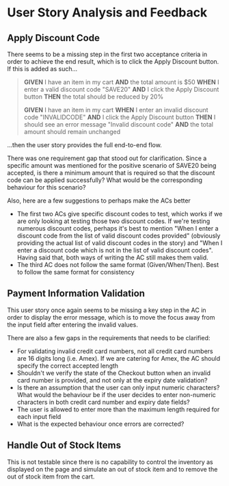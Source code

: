 # User Story Analysis and Feedback

## Apply Discount Code

There seems to be a missing step in the first two acceptance criteria in order to achieve the end result, which is to click the Apply Discount button. If this is added as such...

> **GIVEN** I have an item in my cart
> **AND** the total amount is $50
> **WHEN** I enter a valid discount code "SAVE20"
> **AND** I click the Apply Discount button
> **THEN** the total should be reduced by 20%
>
>
> **GIVEN** I have an item in my cart
> **WHEN** I enter an invalid discount code "INVALIDCODE"
> **AND** I click the Apply Discount button
> **THEN** I should see an error message "Invalid discount code" 
> **AND** the total amount should remain unchanged

...then the user story provides the full end-to-end flow.

There was one requirement gap that stood out for clarification. Since a specific amount was mentioned for the positive scenario of SAVE20 being accepted, is there a minimum amount that is required so that the discount code can be applied successfully? What would be the corresponding behaviour for this scenario?

Also, here are a few suggestions to perhaps make the ACs better
- The first two ACs give specific discount codes to test, which works if we are only looking at testing those two discount codes. If we're testing numerous discount codes, perhaps it's best to mention "When I enter a discount code from the list of valid discount codes provided" (obviously providing the actual list of valid discount codes in the story) and "When I enter a discount code which is not in the list of valid discount codes". Having said that, both ways of writing the AC still makes them valid.
- The third AC does not follow the same format (Given/When/Then). Best to follow the same format for consistency


## Payment Information Validation

This user story once again seems to be missing a key step in the AC in order to display the error message, which is to move the focus away from the input field after entering the invalid values.

There are also a few gaps in the requirements that needs to be clarified:
- For validating invalid credit card numbers, not all credit card numbers are 16 digits long (i.e. Amex). If we are catering for Amex, the AC should specify the correct accepted length 
- Shouldn't we verify the state of the Checkout button when an invalid card number is provided, and not only at the expiry date validation?
- Is there an assumption that the user can only input numeric characters? What would the behaviour be if the user decides to enter non-numeric characters in both credit card number and expiry date fields?
- The user is allowed to enter more than the maximum length required for each input field
- What is the expected behaviour once errors are corrected?


## Handle Out of Stock Items

This is not testable since there is no capability to control the inventory as displayed on the page and simulate an out of stock item and to remove the out of stock item from the cart.